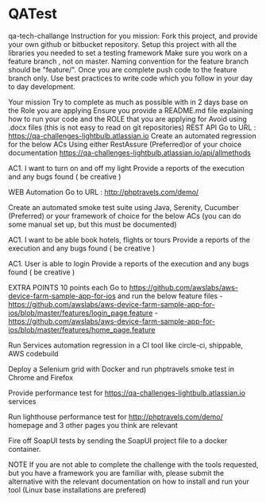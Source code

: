 # QATest

qa-tech-challange
Instruction for you mission: Fork this project, and provide your own github or bitbucket repository. Setup this project with all the libraries you needed to set a testing framework Make sure you work on a feature branch , not on master. Naming convention for the feature branch should be "feature/<YourName-QloyalCodeTest>". Once you are complete push code to the feature branch only. Use best practices to write code which you follow in your day to day development.

Your mission Try to complete as much as possible with in 2 days base on the Role you are applying Ensure you provide a README.md file explaining how to run your code and the ROLE that you are applying for Avoid using .docx files (this is not easy to read on git repositories) REST API Go to URL : https://qa-challenges-lightbulb.atlassian.io Create an automated regression for the below ACs Using either RestAssure (Preferred)or of your choice documentation https://qa-challenges-lightbulb.atlassian.io/api/allmethods

AC1. I want to turn on and off my light Provide a reports of the execution and any bugs found ( be creative )

WEB Automation Go to URL : http://phptravels.com/demo/

Create an automated smoke test suite using Java, Serenity, Cucumber (Preferred) or your framework of choice for the below ACs (you can do some manual set up, but this must be documented)

AC1. I want to be able book hotels, flights or tours Provide a reports of the execution and any bugs found ( be creative )

AC1. User is able to login Provide a reports of the execution and any bugs found ( be creative )

EXTRA POINTS 10 points each Go to https://github.com/awslabs/aws-device-farm-sample-app-for-ios and run the below feature files - https://github.com/awslabs/aws-device-farm-sample-app-for-ios/blob/master/features/login_page.feature - https://github.com/awslabs/aws-device-farm-sample-app-for-ios/blob/master/features/home_page.feature

Run Services automation regression in a CI tool like circle-ci, shippable, AWS codebuild

Deploy a Selenium grid with Docker and run phptravels smoke test in Chrome and Firefox

Provide performance test for https://qa-challenges-lightbulb.atlassian.io services

Run lighthouse performance test for http://phptravels.com/demo/ homepage and 3 other pages you think are relevant

Fire off SoapUI tests by sending the SoapUI project file to a docker container.

NOTE If you are not able to complete the challenge with the tools requested, but you have a framework you are familiar with, please submit the alternative with the relevant documentation on how to install and run your tool (Linux base installations are prefered)
